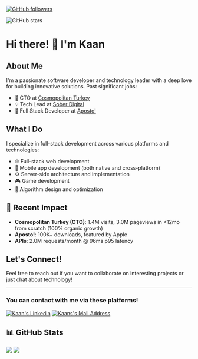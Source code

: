 [![GitHub followers](https://img.shields.io/github/followers/kaanmertkoc?style=social)](https://github.com/kaanmertkoc?tab=followers)

![GitHub stars](https://img.shields.io/github/stars/kaanmertkoc?style=social)

# Hi there! 👋 I'm Kaan

## About Me
I'm a passionate software developer and technology leader with a deep love for building innovative solutions. Past significant jobs:

- 🎯 CTO at [Cosmopolitan Turkey](https://preview.cosmomag.com.tr)
- 💡 Tech Lead at [Sober Digital](https://www.soberdigital.ist)
- 📱 Full Stack Developer at [Aposto!](https://www.aposto.com)

## What I Do
I specialize in full-stack development across various platforms and technologies:

- 🌐 Full-stack web development
- 📱 Mobile app development (both native and cross-platform)
- ⚙️ Server-side architecture and implementation
- 🎮 Game development
- 🧮 Algorithm design and optimization

## 🚀 Recent Impact
- **Cosmopolitan Turkey (CTO)**: 1.4M visits, 3.0M pageviews in <12mo from scratch (100% organic growth)
- **Aposto!**: 100K+ downloads, featured by Apple
- **APIs**: 2.0M requests/month @ 96ms p95 latency

## Let's Connect!
Feel free to reach out if you want to collaborate on interesting projects or just chat about technology!

---
### You can contact with me via these platforms!

<a href="https://www.linkedin.com/in/kaan-mert-ko%C3%A7-2a57b5202/" target="_blank" rel="nofollow">
<img alt="Kaan's Linkedin"
src="https://img.shields.io/badge/LinkedIn-0077B5?style=for-the-badge&logo=linkedin&logoColor=white" /></a>
<a href="mailto:kaanmertkocbus@gmail.com" target="_blank" rel="nofollow"><img alt="Kaans's Mail Address" src="https://img.shields.io/badge/Gmail-D14836?style=for-the-badge&logo=gmail&logoColor=white" /></a>

## 📊 GitHub Stats

<div>
  <img src="https://github-readme-stats-six-mu-61.vercel.app/api?username=kaanmertkoc&count_private=true&show_icons=true&theme=tokyonight">
  <img src="https://github-readme-stats-six-mu-61.vercel.app/api/top-langs/?username=kaanmertkoc&hide=html,ruby&layout=compact&show_icons=true&theme=tokyonight">
</div>
